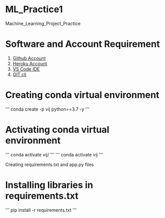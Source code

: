 # ML_Practice1
Machine_Learning_Project_Practice

# Software and Account Requirement
1. [Github Account](https://github.com)
2. [Heroku Account](https://dashboard.heroku.com)
3. [VS Code IDE](https://code.visualstudio.com/download)
4. [GIT cli](https://git-scm.com/downloads)

# Creating conda virtual environment
'''
conda create -p vij python==3.7 -y
'''
# Activating conda virtual environment
'''
conda activate vij/
'''
'''
conda activate vij
'''

Creating requirements.txt and app.py files
# Installing libraries in requirements.txt
'''
pip install -r requirements.txt
'''